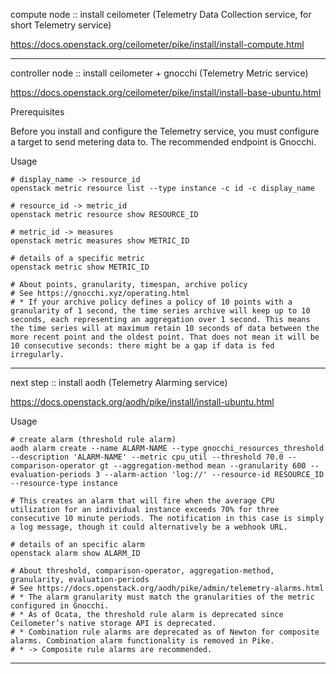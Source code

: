 compute node :: install ceilometer (Telemetry Data Collection service, for short Telemetry service)

https://docs.openstack.org/ceilometer/pike/install/install-compute.html

---

controller node :: install ceilometer + gnocchi (Telemetry Metric service)

https://docs.openstack.org/ceilometer/pike/install/install-base-ubuntu.html

Prerequisites

Before you install and configure the Telemetry service, you must configure a target to send metering data to. The recommended endpoint is Gnocchi.

Usage

```
# display_name -> resource_id
openstack metric resource list --type instance -c id -c display_name

# resource_id -> metric_id
openstack metric resource show RESOURCE_ID

# metric_id -> measures
openstack metric measures show METRIC_ID

# details of a specific metric
openstack metric show METRIC_ID

# About points, granularity, timespan, archive policy
# See https://gnocchi.xyz/operating.html
# * If your archive policy defines a policy of 10 points with a granularity of 1 second, the time series archive will keep up to 10 seconds, each representing an aggregation over 1 second. This means the time series will at maximum retain 10 seconds of data between the more recent point and the oldest point. That does not mean it will be 10 consecutive seconds: there might be a gap if data is fed irregularly.
```

---

next step :: install aodh (Telemetry Alarming service)

https://docs.openstack.org/aodh/pike/install/install-ubuntu.html

Usage

```
# create alarm (threshold rule alarm)
aodh alarm create --name ALARM-NAME --type gnocchi_resources_threshold --description 'ALARM-NAME' --metric cpu_util --threshold 70.0 --comparison-operator gt --aggregation-method mean --granularity 600 --evaluation-periods 3 --alarm-action 'log://' --resource-id RESOURCE_ID --resource-type instance

# This creates an alarm that will fire when the average CPU utilization for an individual instance exceeds 70% for three consecutive 10 minute periods. The notification in this case is simply a log message, though it could alternatively be a webhook URL.

# details of an specific alarm
openstack alarm show ALARM_ID

# About threshold, comparison-operator, aggregation-method, granularity, evaluation-periods
# See https://docs.openstack.org/aodh/pike/admin/telemetry-alarms.html
# * The alarm granularity must match the granularities of the metric configured in Gnocchi.
# * As of Ocata, the threshold rule alarm is deprecated since Ceilometer’s native storage API is deprecated.
# * Combination rule alarms are deprecated as of Newton for composite alarms. Combination alarm functionality is removed in Pike.
# * -> Composite rule alarms are recommended.
```

---
